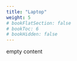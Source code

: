 ```yaml
---
title: "Laptop"
weight: 5
# bookFlatSection: false
# bookToc: 6
# bookHidden: false
---
```


empty content
